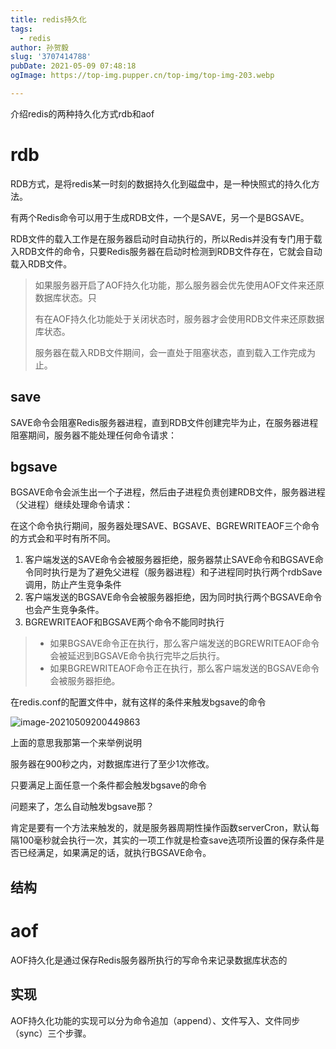 ```yaml
---
title: redis持久化
tags:
  - redis
author: 孙贺毅
slug: '3707414788'
pubDate: 2021-05-09 07:48:18
ogImage: https://top-img.pupper.cn/top-img/top-img-203.webp

---
```


介绍redis的两种持久化方式rdb和aof

<!-- more -->

# rdb

RDB方式，是将redis某一时刻的数据持久化到磁盘中，是一种快照式的持久化方法。

有两个Redis命令可以用于生成RDB文件，一个是SAVE，另一个是BGSAVE。

RDB文件的载入工作是在服务器启动时自动执行的，所以Redis并没有专门用于载入RDB文件的命令，只要Redis服务器在启动时检测到RDB文件存在，它就会自动载入RDB文件。

> 如果服务器开启了AOF持久化功能，那么服务器会优先使用AOF文件来还原数据库状态。只
>
> 有在AOF持久化功能处于关闭状态时，服务器才会使用RDB文件来还原数据库状态。
>
> 服务器在载入RDB文件期间，会一直处于阻塞状态，直到载入工作完成为止。

## save

SAVE命令会阻塞Redis服务器进程，直到RDB文件创建完毕为止，在服务器进程阻塞期间，服务器不能处理任何命令请求：

## bgsave

BGSAVE命令会派生出一个子进程，然后由子进程负责创建RDB文件，服务器进程（父进程）继续处理命令请求：

在这个命令执行期间，服务器处理SAVE、BGSAVE、BGREWRITEAOF三个命令的方式会和平时有所不同。

1. 客户端发送的SAVE命令会被服务器拒绝，服务器禁止SAVE命令和BGSAVE命令同时执行是为了避免父进程（服务器进程）和子进程同时执行两个rdbSave调用，防止产生竞争条件
2. 客户端发送的BGSAVE命令会被服务器拒绝，因为同时执行两个BGSAVE命令也会产生竞争条件。
3. BGREWRITEAOF和BGSAVE两个命令不能同时执行

> - 如果BGSAVE命令正在执行，那么客户端发送的BGREWRITEAOF命令会被延迟到BGSAVE命令执行完毕之后执行。
> - 如果BGREWRITEAOF命令正在执行，那么客户端发送的BGSAVE命令会被服务器拒绝。

在redis.conf的配置文件中，就有这样的条件来触发bgsave的命令

![image-20210509200449863](https://gitee.com/flow_disaster/blog-map-bed/raw/master/img/image-20210509200449863.png)

上面的意思我那第一个来举例说明

服务器在900秒之内，对数据库进行了至少1次修改。

只要满足上面任意一个条件都会触发bgsave的命令

问题来了，怎么自动触发bgsave那？

肯定是要有一个方法来触发的，就是服务器周期性操作函数serverCron，默认每隔100毫秒就会执行一次，其实的一项工作就是检查save选项所设置的保存条件是否已经满足，如果满足的话，就执行BGSAVE命令。

## 结构



# aof

AOF持久化是通过保存Redis服务器所执行的写命令来记录数据库状态的

## 实现

AOF持久化功能的实现可以分为命令追加（append）、文件写入、文件同步（sync）三个步骤。

